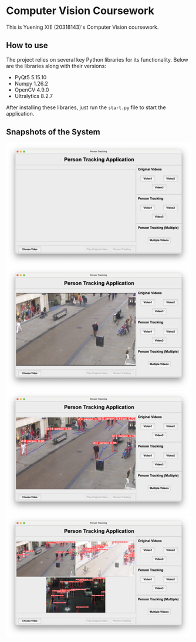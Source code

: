 # Computer Vision Coursework
This is Yuening XIE (20318143)'s Computer Vision coursework.

## How to use

The project relies on several key Python libraries for its functionality. Below are the libraries along with their versions:

- PyQt5 5.15.10
- Numpy 1.26.2
- OpenCV 4.9.0
- Ultralytics 8.2.7

After installing these libraries, just run the `start.py` file to start the application.

## Snapshots of the System
![Main Page](snapshots/mainPage.png)
![Main Page](snapshots/originalVideo.png)
![Main Page](snapshots/personTrackVideo.png)
![Main Page](snapshots/multipleVideo.png)